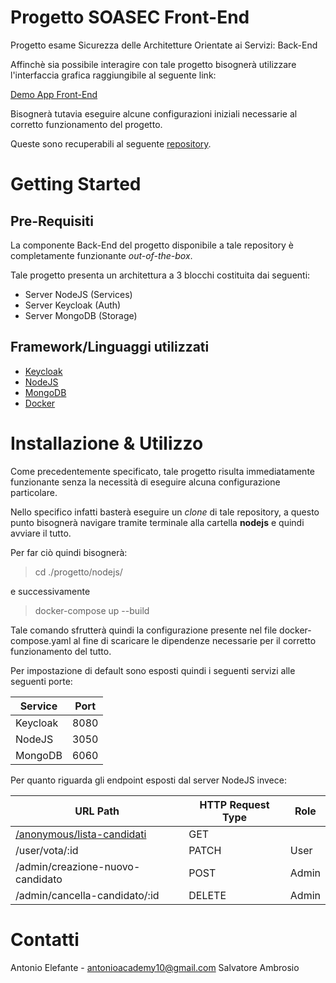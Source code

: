 # Progetto SOASEC Front-End

Progetto esame Sicurezza delle Architetture Orientate ai Servizi: Back-End

Affinchè sia possibile interagire con tale progetto bisognerà utilizzare l'interfaccia grafica raggiungibile al seguente link:

[Demo App Front-End](https://antonioacademy10.github.io/progetto-soasec-github-pages/#/)

Bisognerà tutavia eseguire alcune configurazioni iniziali necessarie al corretto funzionamento del progetto.

Queste sono recuperabili al seguente [repository](https://github.com/antonioacademy10/progetto-soasec-github-pages).

# Getting Started

## Pre-Requisiti
La componente Back-End del progetto disponibile a tale repository è completamente funzionante *out-of-the-box*.

Tale progetto presenta un architettura a 3 blocchi costituita dai seguenti:

 - Server NodeJS (Services)
 - Server Keycloak (Auth)
 - Server MongoDB (Storage)

## Framework/Linguaggi utilizzati

 - [Keycloak](https://www.keycloak.org/)
 - [NodeJS](https://www.nodejs.org/)
- [MongoDB](https://www.mongodb.com/)
- [Docker](https://docker.com/)

# Installazione & Utilizzo
Come precedentemente specificato, tale progetto risulta immediatamente funzionante senza la necessità di eseguire alcuna configurazione particolare.

Nello specifico infatti basterà eseguire un *clone*  di tale repository, a questo punto bisognerà navigare tramite terminale alla cartella **nodejs** e quindi avviare il tutto.

Per far ciò quindi bisognerà:

> cd ./progetto/nodejs/

e successivamente

> docker-compose up --build

Tale comando sfrutterà quindi la configurazione presente nel file docker-compose.yaml al fine di scaricare le dipendenze necessarie per il corretto funzionamento del tutto.

Per impostazione di default sono esposti quindi i seguenti servizi alle seguenti porte:

| Service  | Port |
| ------------- | ------------- |
| Keycloak  | 8080 |
| NodeJS  | 3050  |
| MongoDB  | 6060 |

Per quanto riguarda gli endpoint esposti dal server NodeJS invece:

| URL Path  | HTTP Request Type | Role |
| ------------- | ------------- | ---------- |
| [/anonymous/lista-candidati](http://localhost:3050/anonymous/lista-candidati)  | GET |  |
| /user/vota/:id  | PATCH | User  |
| /admin/creazione-nuovo-candidato  | POST | Admin  |
| /admin/cancella-candidato/:id  | DELETE | Admin  |

# Contatti

Antonio Elefante - antonioacademy10@gmail.com
Salvatore Ambrosio
